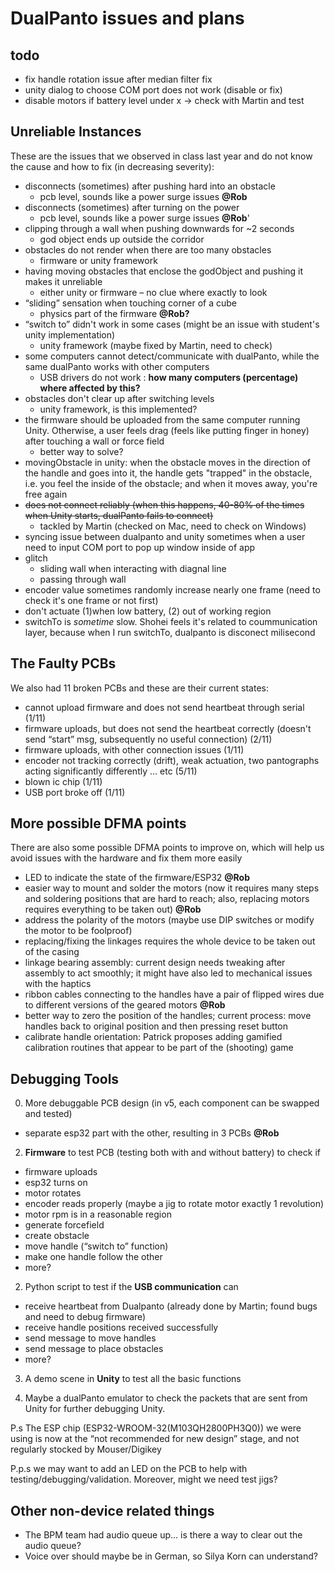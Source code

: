 # DualPanto issues and plans

## todo
- fix handle rotation issue after median filter fix
- unity dialog to choose COM port does not work (disable or fix)
- disable motors if battery level under x -> check with Martin and test

## Unreliable Instances
These are the issues that we observed in class last year and do not know the cause and how to fix (in decreasing severity):

- disconnects (sometimes) after pushing hard into an obstacle
    - pcb level, sounds like a power surge issues **@Rob**
- disconnects (sometimes) after turning on the power
    - pcb level, sounds like a power surge issues **@Rob**'
- clipping through a wall when pushing downwards for ~2 seconds
    - god object ends up outside the corridor
- obstacles do not render when there are too many obstacles
    - firmware or unity framework 
- having moving obstacles that enclose the godObject and pushing it makes it unreliable
    - either unity or firmware – no clue where exactly to look
- “sliding” sensation when touching corner of a cube
    - physics part of the firmware **@Rob?**
- “switch to” didn't work in some cases (might be an issue with student's unity implementation)
    - unity framework (maybe fixed by Martin, need to check) 
- some computers cannot detect/communicate with dualPanto, while the same dualPanto works with other computers
    - USB drivers do not work : **how many computers (percentage) where affected by this?**
- obstacles don't clear up after switching levels
    - unity framework, is this implemented? 
- the firmware should be uploaded from the same computer running Unity. Otherwise, a user feels drag (feels like putting finger in honey) after touching a wall or force field
    - better way to solve?
- movingObstacle in unity: when the obstacle moves in the direction of the handle and goes into it, the handle gets "trapped" in the obstacle, i.e. you feel the inside of the obstacle; and when it moves away, you're free again
- ~~does not connect reliably (when this happens, 40-80% of the times when Unity starts, dualPanto fails to connect)~~
    - tackled by Martin (checked on Mac, need to check on Windows)
- syncing issue between dualpanto and unity sometimes when a user need to input COM port to pop up window inside of app
- glitch
    - sliding wall when interacting with diagnal line
    - passing through wall
- encoder value sometimes randomly increase nearly one frame (need to check it's one frame or not first)
- don't actuate (1)when low battery, (2) out of working region
- switchTo is _sometime_ slow. Shohei feels it's related to coummunication layer, because when I run switchTo, dualpanto is disconect milisecond

## The Faulty PCBs
We also had 11 broken PCBs and these are their current states:

- cannot upload firmware and does not send heartbeat through serial (1/11)
- firmware uploads, but does not send the heartbeat correctly (doesn't send “start” msg, subsequently no useful connection) (2/11)
- firmware uploads, with other connection issues (1/11)
- encoder not tracking correctly (drift), weak actuation, two pantographs acting significantly differently … etc (5/11)
- blown ic chip (1/11)
- USB port broke off (1/11)

## More possible DFMA points
There are also some possible DFMA points to improve on, which will help us avoid issues with the hardware and fix them more easily

- LED to indicate the state of the firmware/ESP32 **@Rob**
- easier way to mount and solder the motors (now it requires many steps and soldering positions that are hard to reach; also, replacing motors requires everything to be taken out) **@Rob**
- address the polarity of the motors (maybe use DIP switches or modify the motor to be foolproof)
- replacing/fixing the linkages requires the whole device to be taken out of the casing
- linkage bearing assembly: current design needs tweaking after assembly to act smoothly; it might have also led to mechanical issues with the haptics
- ribbon cables connecting to the handles have a pair of flipped wires due to different versions of the geared motors **@Rob**
- better way to zero the position of the handles; current process: move handles back to original position and then pressing reset button
- calibrate handle orientation: Patrick proposes adding gamified calibration routines that appear to be part of the (shooting) game


## Debugging Tools

0. More debuggable PCB design (in v5, each component can be swapped and tested)
- separate esp32 part with the other, resulting in 3 PCBs **@Rob**

2. **Firmware** to test PCB (testing both with and without battery) to check if

- firmware uploads
- esp32 turns on
- motor rotates
- encoder reads properly (maybe a jig to rotate motor exactly 1 revolution)
- motor rpm is in a reasonable region
- generate forcefield
- create obstacle
- move handle (“switch to” function)
- make one handle follow the other
- more?

2. Python script to test if the **USB communication** can
- receive heartbeat from Dualpanto (already done by Martin; found bugs and need to debug firmware)
- receive handle positions received successfully
- send message to move handles
- send message to place obstacles
- more?

3. A demo scene in **Unity** to test all the basic functions

4. Maybe a dualPanto emulator to check the packets that are sent from Unity for further debugging Unity.

P.s The ESP chip (ESP32-WROOM-32(M103QH2800PH3Q0)) we were using is now at the “not recommended for new design” stage, and not regularly stocked by Mouser/Digikey

P.p.s we may want to add an LED on the PCB to help with testing/debugging/validation. Moreover, might we need test jigs?

## Other non-device related things
- The BPM team had audio queue up… is there a way to clear out the audio queue? 
- Voice over should maybe be in German, so Silya Korn can understand?
